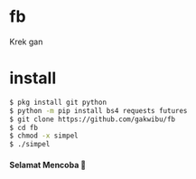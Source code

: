 # fb
Krek gan
# install
````bash
$ pkg install git python
$ python -m pip install bs4 requests futures
$ git clone https://github.com/gakwibu/fb
$ cd fb
$ chmod -x simpel
$ ./simpel
````
#### Selamat Mencoba 🙏
